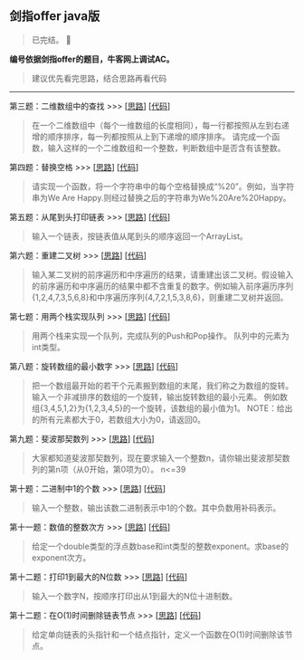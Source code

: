 ## 剑指offer java版
> 已完结。 :memo:

**编号依据剑指offer的题目，牛客网上调试AC。**

> 建议优先看完思路，结合思路再看代码

---



第三题：二维数组中的查找 >>> [[思路](https://github.com/YZcxy/sword_refers_to_offer_java/issues/1)] [[代码](https://github.com/YZcxy/sword_refers_to_offer_java/blob/master/src/No3.java)]     
> 在一个二维数组中（每个一维数组的长度相同），每一行都按照从左到右递增的顺序排序，每一列都按照从上到下递增的顺序排序。
  请完成一个函数，输入这样的一个二维数组和一个整数，判断数组中是否含有该整数。

第四题：替换空格 >>> [[思路](https://github.com/YZcxy/sword_refers_to_offer_java/issues/2)] [[代码](https://github.com/YZcxy/sword_refers_to_offer_java/blob/master/src/No4.java)]     
> 请实现一个函数，将一个字符串中的每个空格替换成“%20”。例如，当字符串为We Are Happy.则经过替换之后的字符串为We%20Are%20Happy。

第五题：从尾到头打印链表 >>> [[思路](https://github.com/YZcxy/sword_refers_to_offer_java/issues/3)] [[代码](https://github.com/YZcxy/sword_refers_to_offer_java/blob/master/src/No5.java)]     
> 输入一个链表，按链表值从尾到头的顺序返回一个ArrayList。

第六题：重建二叉树 >>> [[思路](https://github.com/YZcxy/sword_refers_to_offer_java/issues/4)] [[代码](https://github.com/YZcxy/sword_refers_to_offer_java/blob/master/src/No6.java)]     
> 输入某二叉树的前序遍历和中序遍历的结果，请重建出该二叉树。假设输入的前序遍历和中序遍历的结果中都不含重复的数字。例如输入前序遍历序列{1,2,4,7,3,5,6,8}和中序遍历序列{4,7,2,1,5,3,8,6}，则重建二叉树并返回。

第七题：用两个栈实现队列 >>> [[思路](https://github.com/YZcxy/sword_refers_to_offer_java/issues/5)] [[代码](https://github.com/YZcxy/sword_refers_to_offer_java/blob/master/src/No7.java)]     
> 用两个栈来实现一个队列，完成队列的Push和Pop操作。 队列中的元素为int类型。

第八题：旋转数组的最小数字 >>> [[思路](https://github.com/YZcxy/sword_refers_to_offer_java/issues/6)] [[代码](https://github.com/YZcxy/sword_refers_to_offer_java/blob/master/src/No8.java)]     
> 把一个数组最开始的若干个元素搬到数组的末尾，我们称之为数组的旋转。 输入一个非减排序的数组的一个旋转，输出旋转数组的最小元素。 例如数组{3,4,5,1,2}为{1,2,3,4,5}的一个旋转，该数组的最小值为1。 NOTE：给出的所有元素都大于0，若数组大小为0，请返回0。

第九题：斐波那契数列 >>> [[思路](https://github.com/YZcxy/sword_refers_to_offer_java/issues/7)] [[代码](https://github.com/YZcxy/sword_refers_to_offer_java/blob/master/src/No9.java)]     
> 大家都知道斐波那契数列，现在要求输入一个整数n，请你输出斐波那契数列的第n项（从0开始，第0项为0）。
n<=39

第十题：二进制中1的个数 >>> [[思路](https://github.com/YZcxy/sword_refers_to_offer_java/issues/8)] [[代码](https://github.com/YZcxy/sword_refers_to_offer_java/blob/master/src/No10.java)]     
> 输入一个整数，输出该数二进制表示中1的个数。其中负数用补码表示。

第十一题：数值的整数次方 >>> [[思路](https://github.com/YZcxy/sword_refers_to_offer_java/issues/9)] [[代码](https://github.com/YZcxy/sword_refers_to_offer_java/blob/master/src/No11.java)]     
> 给定一个double类型的浮点数base和int类型的整数exponent。求base的exponent次方。

第十二题：打印1到最大的N位数 >>> [[思路](https://github.com/YZcxy/sword_refers_to_offer_java/issues/10)] [[代码](https://github.com/YZcxy/sword_refers_to_offer_java/blob/master/src/No12.java)]     
> 输入一个数字N，按顺序打印出从1到最大的N位十进制数。

第十二题：在O(1)时间删除链表节点 >>> [[思路](https://github.com/YZcxy/sword_refers_to_offer_java/issues/11)] [[代码](https://github.com/YZcxy/sword_refers_to_offer_java/blob/master/src/No13.java)]     
> 给定单向链表的头指针和一个结点指针，定义一个函数在O(1)时间删除该节点。


